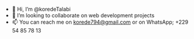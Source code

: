 - 👋 Hi, I’m @koredeTalabi
- 💞️ I’m looking to collaborate on web development projects
- 📫 You can reach me on korede794@gmail.com or on WhatsApp; +229 54 85 78 13

<!---
koredeTalabi/koredeTalabi is a ✨ special ✨ repository because its `README.md` (this file) appears on your GitHub profile.
You can click the Preview link to take a look at your changes.
--->
